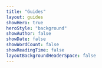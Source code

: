 ```yaml
---
title: "Guides"
layout: guides
showHero: true
heroStyle: "background"
showAuthor: false
showDate: false
showWordCount: false
showReadingTime: false
layoutBackgroundHeaderSpace: false
---
```

